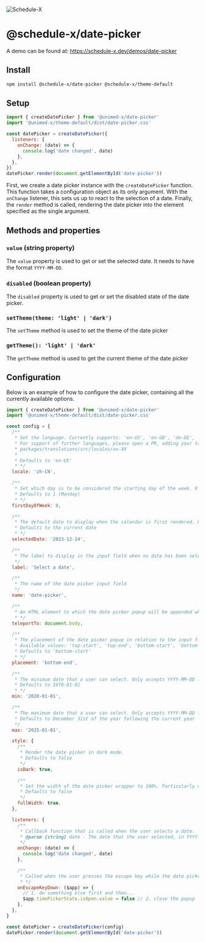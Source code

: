 ![Schedule-X](https://schedule-x.s3.eu-west-1.amazonaws.com/schedule-x-logo.png)

# @schedule-x/date-picker

A demo can be found at: https://schedule-x.dev/demos/date-picker

## Install

```bash copy
npm install @schedule-x/date-picker @schedule-x/theme-default
```

## Setup

```js copy
import { createDatePicker } from '@unimed-x/date-picker'
import '@unimed-x/theme-default/dist/date-picker.css'

const datePicker = createDatePicker({
  listeners: {
    onChange: (date) => {
      console.log('date changed', date)
    },
  },
})
datePicker.render(document.getElementById('date-picker'))
```

First, we create a date picker instance with the `createDatePicker` function. This function takes a configuration
object as its only argument. With the `onChange` listener, this sets us up to react to the selection of a date.
Finally, the `render` method is called, rendering the date picker into the element specified as the single argument.

## Methods and properties

### `value` (string property)

The `value` property is used to get or set the selected date. It needs to have the format `YYYY-MM-DD`.

### `disabled` (boolean property)

The `disabled` property is used to get or set the disabled state of the date picker.

### `setTheme(theme: 'light' | 'dark')`

The `setTheme` method is used to set the theme of the date picker

### `getTheme(): 'light' | 'dark'`

The `getTheme` method is used to get the current theme of the date picker

## Configuration

Below is an example of how to configure the date picker, containing all the currently available options.

```js copy
import { createDatePicker } from '@unimed-x/date-picker'
import '@unimed-x/theme-default/dist/date-picker.css'

const config = {
  /**
   * Set the language. Currently supports: 'en-US', 'en-GB', 'de-DE', 'zh-CN' and 'sv-SE'
   * For support of further languages, please open a PR, adding your translations under the folder:
   * packages/translations/src/locales/xx-XX
   *
   * Defaults to 'en-US'
   * */
  locale: 'zh-CN',

  /**
   * Set which day is to be considered the starting day of the week. 0 = Sunday, 1 = Monday, (...other days) 6 = Saturday
   * Defaults to 1 (Monday)
   * */
  firstDayOfWeek: 0,

  /**
   * The default date to display when the calendar is first rendered. Only accepts YYYY-MM-DD format.
   * Defaults to the current date
   * */
  selectedDate: '2023-12-24',

  /**
   * The label to display in the input field when no date has been selected.
   */
  label: 'Select a date',

  /**
   * The name of the date picker input field
   */
  name: 'date-picker',

  /**
   * An HTML element to which the date picker popup will be appended when opened.
   * */
  teleportTo: document.body,

  /**
   * The placement of the date picker popup in relation to the input field
   * Available values: 'top-start', 'top-end', 'bottom-start', 'bottom-end'
   * Defaults to 'bottom-start'
   * */
  placement: 'bottom-end',

  /**
   * The minimum date that a user can select. Only accepts YYYY-MM-DD format.
   * Defaults to 1970-01-01
   * */
  min: '2020-01-01',

  /**
   * The maximum date that a user can select. Only accepts YYYY-MM-DD format.
   * Defaults to December 31st of the year following the current year
   */
  max: '2025-01-01',

  style: {
    /**
     * Render the date picker in dark mode.
     * Defaults to false
     */
    isDark: true,

    /**
     * Set the width of the date picker wrapper to 100%. Particularly useful for small screens.
     * Defaults to false
     */
    fullWidth: true,
  },

  listeners: {
    /**
     * Callback function that is called when the user selects a date.
     * @param {string} date - The date that the user selected, in YYYY-MM-DD format
     */
    onChange: (date) => {
      console.log('date changed', date)
    },

    /**
     * Called when the user presses the escape key while the date picker popup is open.
     * */
    onEscapeKeyDown: ($app) => {
      // 1. do something else first and then...
      $app.timePickerState.isOpen.value = false // 2. close the popup
    },
  },
}

const datePicker = createDatePicker(config)
datePicker.render(document.getElementById('date-picker'))
```
